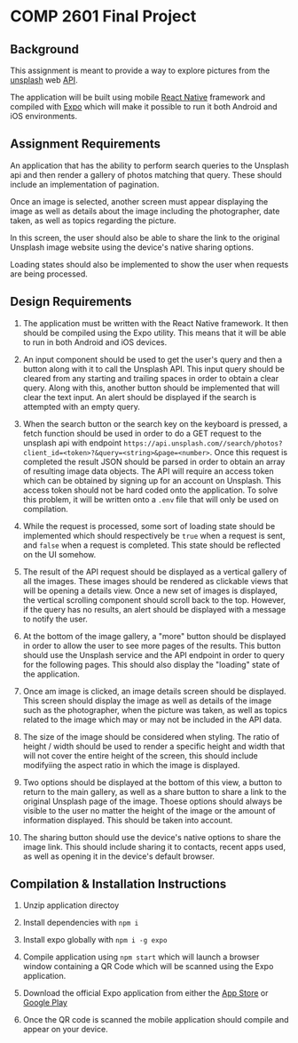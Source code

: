 # COMP 2601 Final Project

## Background

This assignment is meant to provide a way to explore pictures from the [unsplash](https://unsplash.com) web [API](https://unsplash.com/developers).

The application will be built using mobile [React Native](https://reactnative.dev/) framework and compiled with [Expo](https://expo.io/) which will make it possible to run it both Android and iOS environments.

## Assignment Requirements

An application that has the ability to perform search queries to the Unsplash api and then render a gallery of photos matching that query. These should include an implementation of pagination.

Once an image is selected, another screen must appear displaying the image as well as details about the image including the photographer, date taken, as well as topics regarding the picture.

In this screen, the user should also be able to share the link to the original Unsplash image website using the device's native sharing options.

Loading states should also be implemented to show the user when requests are being processed.

## Design Requirements

1. The application must be written with the React Native framework. It then should be compiled using the Expo utility. This means that it will be able to run in both Android and iOS devices.
   
2. An input component should be used to get the user's query and then a button along with it to call the Unsplash API. This input query should be cleared from any starting and trailing spaces in order to obtain a clear query. Along with this, another button should be implemented that will clear the text input. An alert should be displayed if the search is attempted with an empty query.
   
3. When the search button or the search key on the keyboard is pressed, a fetch function should be used in order to do a GET request to the unsplash api with endpoint `https://api.unsplash.com//search/photos?client_id=<token>?&query=<string>&page=<number>`. Once this request is completed the result JSON should be parsed in order to obtain an array of resulting image data objects. The API will require an access token which can be obtained by signing up for an account on Unsplash. This access token should not be hard coded onto the application. To solve this problem, it will be written onto a `.env` file that will only be used on compilation.
   
4. While the request is processed, some sort of loading state should be implemented which should respectively be `true` when a request is sent, and `false` when a request is completed. This state should be reflected on the UI somehow.
   
5. The result of the API request should be displayed as a vertical gallery of all the images. These images should be rendered as clickable views that will be opening a details view. Once a new set of images is displayed, the vertical scrolling component should scroll back to the top. However, if the query has no results, an alert should be displayed with a message to notify the user.
   
6. At the bottom of the image gallery, a "more" button should be displayed in order to allow the user to see more pages of the results. This button should use the Unsplash service and the API endpoint in order to query for the following pages. This should also display the "loading" state of the application.

7.  Once am image is clicked, an image details screen should be displayed. This screen should display the image as well as details of the image such as the photographer, when the picture was taken, as well as topics related to the image which may or may not be included in the API data.
    
8. The size of the image should be considered when styling. The ratio of height / width should be used to render a specific height and width that will not cover the entire height of the screen, this should include modifyiing the aspect ratio in which the image is displayed.
    
9. Two options should be displayed at the bottom of this view, a button to return to the main gallery, as well as a share button to share a link to the original Unsplash page of the image. Thoese options should always be visible to the user no matter the height of the image or the amount of information displayed. This should be taken into account.
    
10. The sharing button should use the device's native options to share the image link. This should include sharing it to contacts, recent apps used, as well as opening it in the device's default browser.

## Compilation & Installation Instructions

1. Unzip application directoy
   
2. Install dependencies with `npm i`
   
3. Install expo globally with `npm i -g expo`
   
4. Compile application using `npm start` which will launch a browser window containing a QR Code which will be scanned using the Expo application.
   
5. Download the official Expo application from either the [App Store](https://apps.apple.com/ca/app/expo-go/id982107779) or [Google Play](https://play.google.com/store/apps/details?id=host.exp.exponent&hl=en_CA&gl=US)
   
6. Once the QR code is scanned the mobile application should compile and appear on your device.
